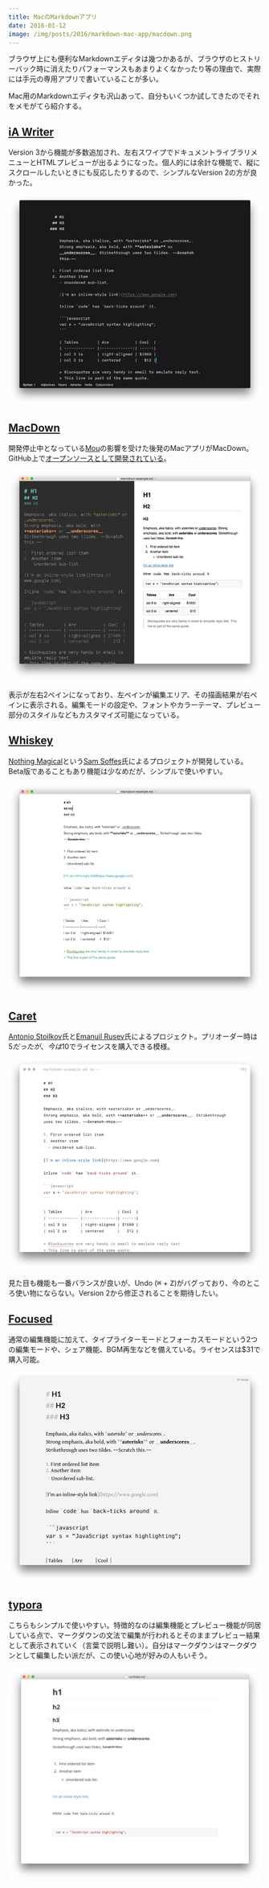 ```yaml
---
title: MacのMarkdownアプリ
date: 2016-01-12
image: /img/posts/2016/markdown-mac-app/macdown.png
---
```


ブラウザ上にも便利なMarkdownエディタは幾つかあるが、ブラウザのヒストリーバック時に消えたりパフォーマンスもあまりよくなかったり等の理由で、実際には手元の専用アプリで書いていることが多い。

Mac用のMarkdownエディタも沢山あって、自分もいくつか試してきたのでそれをメモがてら紹介する。

## [iA Writer](https://ia.net/writer/mac/)

Version 3から機能が多数追加され、左右スワイプでドキュメントライブラリメニューとHTMLプレビューが出るようになった。個人的には余計な機能で、縦にスクロールしたいときにも反応したりするので、シンプルなVersion 2の方が良かった。

![iA Writer](/img/posts/2016/markdown-mac-app/iawriter.png)

## [MacDown](http://macdown.uranusjr.com/)

開発停止中となっている[Mou](http://25.io/mou/)の影響を受けた後発のMacアプリがMacDown。GitHub上で[オープンソースとして開発されている](https://github.com/uranusjr/macdown)。

![MacDown](/img/posts/2016/markdown-mac-app/macdown.png)

表示が左右2ペインになっており、左ペインが編集エリア、その描画結果が右ペインに表示される。編集モードの設定や、フォントやカラーテーマ、プレビュー部分のスタイルなどもカスタマイズ可能になっている。

## [Whiskey](http://usewhiskey.com/)

[Nothing Magical](http://nothingmagical.com/)という[Sam Soffes](https://soff.es/)氏によるプロジェクトが開発している。Beta版であることもあり機能は少なめだが、シンプルで使いやすい。

![Whiskey](/img/posts/2016/markdown-mac-app/whiskey.png)

## [Caret](http://caret.io/)

[Antonio Stoilkov](https://github.com/astoilkov)氏と[Emanuil Rusev](https://github.com/erusev)氏によるプロジェクト。プリオーダー時は$5だったが、今は$10でライセンスを購入できる模様。

![Caret](/img/posts/2016/markdown-mac-app/caret.png)

見た目も機能も一番バランスが良いが、Undo (<kbd>⌘</kbd> + <kbd>Z</kbd>)がバグっており、今のところ使い物にならない。Version 2から修正されることを期待したい。

## [Focused](https://71squared.com/focused)

通常の編集機能に加えて、タイプライターモードとフォーカスモードという2つの編集モードや、シェア機能、BGM再生などを備えている。ライセンスは$31で購入可能。

![Focused](/img/posts/2016/markdown-mac-app/focused.png)

## [typora](http://www.typora.io/)

こちらもシンプルで使いやすい。特徴的なのは編集機能とプレビュー機能が同居している点で、マークダウンの文法で編集が行われるとそのままプレビュー結果として表示されていく（言葉で説明し難い）。自分はマークダウンはマークダウンとして編集したい派だが、この使い心地が好みの人もいそう。

![Typora](/img/posts/2016/markdown-mac-app/typora.png)
